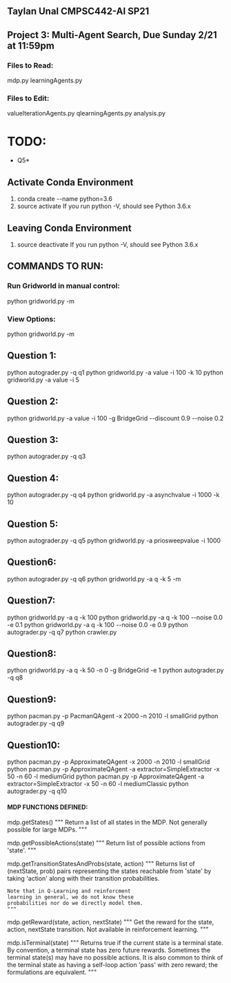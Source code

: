 ## Taylan Unal CMPSC442-AI SP21
## Project 3: Multi-Agent Search, Due Sunday 2/21 at 11:59pm

### Files to Read:
mdp.py
learningAgents.py

### Files to Edit:
valueIterationAgents.py
qlearningAgents.py
analysis.py

# TODO:
- Q5*

## Activate Conda Environment
1. conda create --name <env-name> python=3.6
2. source activate <env-name>
If you run python -V, should see Python 3.6.x

## Leaving Conda Environment
1. source deactivate
If you run python -V, should see Python 3.6.x

## COMMANDS TO RUN:
### Run Gridworld in manual control:
python gridworld.py -m

### View Options:
python gridworld.py -m

## Question 1:
python autograder.py -q q1
python gridworld.py -a value -i 100 -k 10
python gridworld.py -a value -i 5

## Question 2:
python gridworld.py -a value -i 100 -g BridgeGrid --discount 0.9 --noise 0.2

## Question 3:
python autograder.py -q q3

## Question 4:
python autograder.py -q q4
python gridworld.py -a asynchvalue -i 1000 -k 10

## Question 5:
python autograder.py -q q5
python gridworld.py -a priosweepvalue -i 1000

## Question6:
python autograder.py -q q6
python gridworld.py -a q -k 5 -m

## Question7:
python gridworld.py -a q -k 100
python gridworld.py -a q -k 100 --noise 0.0 -e 0.1
python gridworld.py -a q -k 100 --noise 0.0 -e 0.9
python autograder.py -q q7
python crawler.py

## Question8:
python gridworld.py -a q -k 50 -n 0 -g BridgeGrid -e 1
python autograder.py -q q8

## Question9:
python pacman.py -p PacmanQAgent -x 2000 -n 2010 -l smallGrid
python autograder.py -q q9

## Question10:
python pacman.py -p ApproximateQAgent -x 2000 -n 2010 -l smallGrid
python pacman.py -p ApproximateQAgent -a extractor=SimpleExtractor -x 50 -n 60 -l mediumGrid
python pacman.py -p ApproximateQAgent -a extractor=SimpleExtractor -x 50 -n 60 -l mediumClassic
python autograder.py -q q10

#### MDP FUNCTIONS DEFINED:
mdp.getStates()
    """
    Return a list of all states in the MDP.
    Not generally possible for large MDPs.
    """

mdp.getPossibleActions(state)
    """
    Return list of possible actions from 'state'.
    """

mdp.getTransitionStatesAndProbs(state, action)
    """
    Returns list of (nextState, prob) pairs
    representing the states reachable
    from 'state' by taking 'action' along
    with their transition probabilities.

    Note that in Q-Learning and reinforcment
    learning in general, we do not know these
    probabilities nor do we directly model them.
    """

mdp.getReward(state, action, nextState)
    """
    Get the reward for the state, action, nextState transition.
    Not available in reinforcement learning.
    """

mdp.isTerminal(state)
    """
    Returns true if the current state is a terminal state.  By convention,
    a terminal state has zero future rewards.  Sometimes the terminal state(s)
    may have no possible actions.  It is also common to think of the terminal
    state as having a self-loop action 'pass' with zero reward; the formulations
    are equivalent.
    """